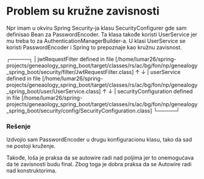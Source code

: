 # Problem su kružne zavisnosti

Npr imam u okviru Spring Security-ja klasu SecurityConfigurer gde sam definisao Bean za PasswordEncoder. Ta klasa takođe koristi UserService jer mu treba to za AuthenticationManagerBuilder-a.
U klasi UserService se koristi PasswordEncoder i Spring to prepoznaje kao kružnu zavisnost.

┌─────┐
| jwtRequestFilter defined in file [/home/lumar26/spring-projects/geneaology_spring_boot/target/classes/rs/ac/bg/fon/np/genealogy_spring_boot/security/filter/JwtRequestFilter.class]
↑     ↓
|  userService defined in file [/home/lumar26/spring-projects/geneaology_spring_boot/target/classes/rs/ac/bg/fon/np/genealogy_spring_boot/user/UserService.class]
↑     ↓
|  securityConfiguration defined in file [/home/lumar26/spring-projects/geneaology_spring_boot/target/classes/rs/ac/bg/fon/np/genealogy_spring_boot/security/config/SecurityConfiguration.class]
└─────┘

### **Rešenje**

Izdvojio sam PasswordEncoder u drugu konfiguracionu klasu, tako da sad ne postoji kruženje.

Takođe, loša je praksa da se autowire radi nad poljima jer to onemogućava da te zavisnosti budu final. Zbog toga je dobra praksa da se Autowire radi nad konstruktorima.
